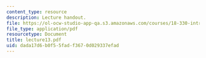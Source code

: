 ```yaml
---
content_type: resource
description: Lecture handout.
file: https://ol-ocw-studio-app-qa.s3.amazonaws.com/courses/18-330-introduction-to-numerical-analysis-spring-2004/dada17d6b0f55fadf3670d029337efad_lecture13.pdf
file_type: application/pdf
resourcetype: Document
title: lecture13.pdf
uid: dada17d6-b0f5-5fad-f367-0d029337efad
---
```

